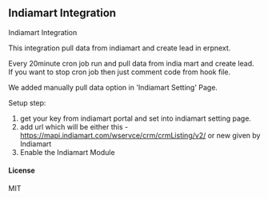 ## Indiamart Integration

Indiamart Integration

This integration pull data from indiamart and create lead in erpnext.

Every 20minute cron job run and pull data from india mart and create lead. If you want to stop cron job then just comment code from hook file.

We added manually pull data option in 'Indiamart Setting' Page.


Setup step:
1. get your key from indiamart portal and set into indiamart setting page.
2. add url which will be either this - https://mapi.indiamart.com/wservce/crm/crmListing/v2/ or new given by Indiamart
3. Enable the Indiamart Module


#### License

MIT
